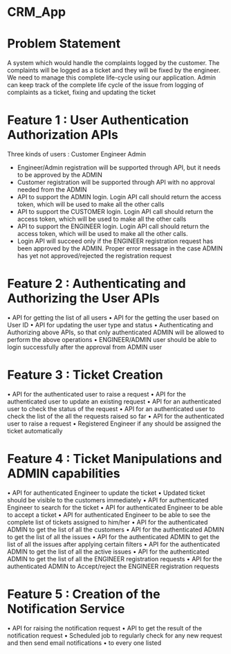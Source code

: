 # CRM_App


# Problem Statement

 A system which would handle the complaints logged by the customer.
The complaints will be logged as a ticket and they will be fixed by the engineer. We need to manage this complete 
life-cycle using our application. 
Admin can keep track of the complete life cycle of the issue from logging of complaints as a ticket, fixing and updating 
the ticket

# Feature 1 : User Authentication Authorization APIs

Three kinds of users :
Customer
Engineer
Admin
- Engineer/Admin registration will be supported through API, but it needs to be approved by the ADMIN
- Customer registration will be supported through API with no approval needed from the ADMIN
- API to support the ADMIN login. Login API call should return the access token, which will be used to make all
 the other calls
- API to support the CUSTOMER login. Login API call should return the access token, which will be used to make
 all the other calls
- API to support the ENGINEER login. Login API call should return the access token, which will be used to make all
 the other calls.
- Login API will succeed only if the ENGINEER registration request has been approved by the ADMIN. Proper error
 message in the case ADMIN has yet not approved/rejected the registration request
 
 
 # Feature 2 : Authenticating and Authorizing the User APIs

• API for getting the list of all users
• API for the getting the user based on User ID
• API for updating the user type and status
• Authenticating and Authorizing above APIs, so that only authenticated ADMIN will be allowed to perform 
the above operations
• ENGINEER/ADMIN user should be able to login successfully after the approval from ADMIN user


# Feature 3 : Ticket Creation
• API for the authenticated user to raise a request
• API for the authenticated user to update an existing request
• API for an authenticated user to check the status of the request
• API for an authenticated user to check the list of the all the requests raised so far
• API for the authenticated user to raise a request
• Registered Engineer if any should be assigned the ticket automatically


# Feature 4 : Ticket Manipulations and ADMIN capabilities
• API for authenticated Engineer to update the ticket
• Updated ticket should be visible to the customers immediately
• API for authenticated Engineer to search for the ticket
• API for authenticated Engineer to be able to accept a ticket
• API for authenticated Engineer to be able to see the complete list of tickets assigned to him/her
• API for the authenticated ADMIN to get the list of all the customers
• API for the authenticated ADMIN to get the list of all the issues
• API for the authenticated ADMIN to get the list of all the issues after applying certain filters
• API for the authenticated ADMIN to get the list of all the active issues
• API for the authenticated ADMIN to get the list of all the ENGINEER registration requests
• API for the authenticated ADMIN to Accept/reject the ENGINEER registration requests

# Feature 5 : Creation of the Notification Service
• API for raising the notification request
• API to get the result of the notification request
• Scheduled job to regularly check for any new request and then send email notifications
• to every one listed
 
 
